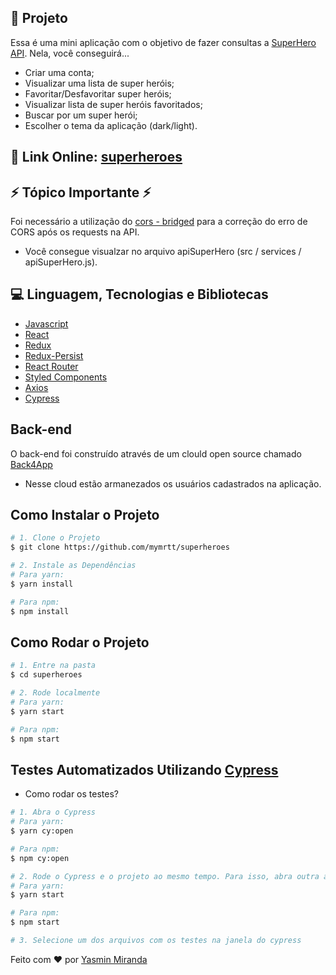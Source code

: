 ## 🚀 Projeto

Essa é uma mini aplicação com o objetivo de fazer consultas a [SuperHero API](https://superheroapi.com/). Nela, você conseguirá...
- Criar uma conta;
- Visualizar uma lista de super heróis;
- Favoritar/Desfavoritar super heróis;
- Visualizar lista de super heróis favoritados;
- Buscar por um super herói;
- Escolher o tema da aplicação (dark/light).

## 🔭 Link Online: [superheroes](https://mymrttsuperheroes.netlify.app/)

## ⚡ Tópico Importante ⚡
Foi necessário a utilização do [cors - bridged](https://cors.bridged.cc) para a correção do erro de CORS após os requests na API.

- Você consegue visualzar no arquivo apiSuperHero (src / services / apiSuperHero.js).

## 💻 Linguagem, Tecnologias e Bibliotecas 
- [Javascript](https://developer.mozilla.org/pt-BR/docs/Web/JavaScript)
- [React](https://reactjs.org)
- [Redux](https://redux.js.org/)
- [Redux-Persist](https://github.com/rt2zz/redux-persist)
- [React Router](https://reactrouter.com/web/guides/quick-start)
- [Styled Components](https://styled-components.com/)
- [Axios](https://github.com/axios/axios)
- [Cypress](https://www.cypress.io/)

## Back-end
O back-end foi construído através de um clould open source chamado [Back4App](https://www.back4app.com/)
- Nesse cloud estão armanezados os usuários cadastrados na aplicação. 

## Como Instalar o Projeto
```bash
# 1. Clone o Projeto
$ git clone https://github.com/mymrtt/superheroes

# 2. Instale as Dependências
# Para yarn:
$ yarn install

# Para npm:
$ npm install

```
## Como Rodar o Projeto
```bash
# 1. Entre na pasta
$ cd superheroes

# 2. Rode localmente
# Para yarn:
$ yarn start

# Para npm:
$ npm start
```

## Testes Automatizados Utilizando [Cypress](https://www.cypress.io/)

- Como rodar os testes?
```bash
# 1. Abra o Cypress
# Para yarn:
$ yarn cy:open

# Para npm:
$ npm cy:open

# 2. Rode o Cypress e o projeto ao mesmo tempo. Para isso, abra outra aba em seu terminal, e execute...
# Para yarn:
$ yarn start

# Para npm:
$ npm start

# 3. Selecione um dos arquivos com os testes na janela do cypress

```


Feito com ♥ por [Yasmin Miranda](https://www.linkedin.com/in/yasmin-miranda/)
